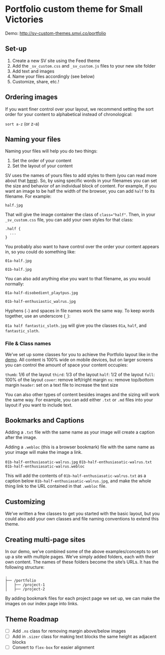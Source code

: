 # Portfolio custom theme for Small Victories

Demo: http://sv-custom-themes.smvi.co/portfolio

## Set-up

1. Create a new SV site using the Feed theme
2. Add the `_sv_custom.css` and `_sv_custom.js` files to your new site folder
3. Add text and images
4. Name your files accordingly (see below)
5. Customize, share, etc.!

## Ordering images
If you want finer control over your layout, we recommend setting the sort order for your content to alphabetical instead of chronological:

`sort a-z` (or z-a)

## Naming your files
Naming your files will help you do two things:

1. Set the order of your content
2. Set the layout of your content

SV uses the names of yours files to add styles to them (you can read more about that [here](http://docs.smallvictori.es/advanced#naming-files)). So, by using specific words in your filenames you can set the size and behavior of an individual block of content. For example, if you want an image to be half the width of the browser, you can add `half` to its filename. For example:

`half.jpg`

That will give the image container the class of `class="half"`. Then, in your `_sv_custom.css` file, you can add your own styles for that class:

```
.half {
  ...
}
```

You probably also want to have control over the order your content appears in, so you could do something like:

`01a-half.jpg`

`01b-half.jpg`

You can also add anything else you want to that filename, as you would normally:

`01a-half-disobedient_playtpus.jpg`

`01b-half-enthusiastic_walrus.jpg`

Hyphens (`-`) and spaces in file names work the same way. To keep words together, use an underscore (`_`):

`01a half fantastic_sloth.jpg` will give you the classes `01a`, `half`, and `fantastic_sloth`.

### File & Class names
We’ve set up some classes for you to achieve the Portfolio layout like in the [demo](http://sv-custom-themes.smvi.co/portfolio). All content is 100% wide on mobile devices, but on larger screens you can control the amount of space your content occupies:

`thumb`: 1/6 of the layout
`third`: 1/3 of the layout
`half`: 1/2 of the layout
`full`: 100% of the layout
`cover`: remove left/right margin
`ns`: remove top/bottom margin
`header`: set on a text file to increase the text size

You can also other types of content besides images and the sizing will work the same way. For example, you can add either `.txt` or `.md` files into your layout if you want to include text.

## Bookmarks and Captions
Adding a `.txt` file with the same name as your image will create a caption after the image.

Adding a `.webloc` (this is a browser bookmark) file with the same name as your image will make the image a link.

`01b-half-enthusiasatic-walrus.jpg`
`01b-half-enthusiasatic-walrus.txt`
`01b-half-enthusiasatic-walrus.webloc`

This will add the contents of `01b-half-enthusiasatic-walrus.txt` as a caption below `01b-half-enthusiasatic-walrus.jpg`, and make the whole thing link to the URL contained in that `.webloc` file.

## Customizing
We’ve written a few classes to get you started with the basic layout, but you could also add your own classes and file naming conventions to extend this theme.


## Creating multi-page sites

In our demo, we’ve combined some of the above examples/concepts to set up a site with multiple pages. We’ve simply added folders, each with their own content. The names of these folders become the site’s URLs. It has the following structure:

```
.
├── /portfolio
│   ├── /project-1
│   ├── /project-2
```

By adding bookmark files for each project page we set up, we can make the images on our index page into links.

## Theme Roadmap
+ [ ] Add `.ns` class for removing margin above/below images
+ [ ] Add in `.sizer` class for making text blocks the same height as adjacent blocks
+ [ ] Convert to `flex-box` for easier alignment
